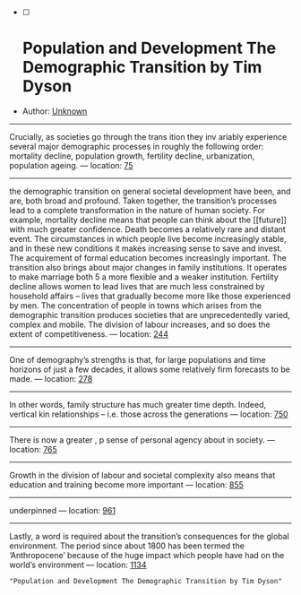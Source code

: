 - [ ] # Population and Development The Demographic Transition by Tim Dyson

* Author: [Unknown]()









---
Crucially, as societies go through the trans ition they inv ariably experience several major demographic processes in roughly the following order: mortality decline, population growth, fertility decline, urbanization, population ageing. — location: [75]()

---
the demographic transition on general societal development have been, and are, both broad and profound. Taken together, the transition’s processes lead to a complete transformation in the nature of human society. For example, mortality decline means that people can think about the [[future]] with much greater confidence. Death becomes a relatively rare and distant event. The circumstances in which people live become increasingly stable, and in these new conditions it makes increasing sense to save and invest. The acquirement of formal education becomes increasingly important. The transition also brings about major changes in family institutions. It operates to make marriage both 5 a more flexible and a weaker institution. Fertility decline allows women to lead lives that are much less constrained by household affairs – lives that gradually become more like those experienced by men. The concentration of people in towns which arises from the demographic transition produces societies that are unprecedentedly varied, complex and mobile. The division of labour increases, and so does the extent of competitiveness. — location: [244]()

---
One of demography’s strengths is that, for large populations and time horizons of just a few decades, it allows some relatively firm forecasts to be made. — location: [278]()

---
In other words, family structure has much greater time depth. Indeed, vertical kin relationships – i.e. those across the generations — location: [750]()

---
There is now a greater , p sense of personal agency about in society. — location: [765]()

---
Growth in the division of labour and societal complexity also means that education and training become more important — location: [855]()

---
underpinned — location: [961]()

---
Lastly, a word is required about the transition’s consequences for the global environment. The period since about 1800 has been termed the ‘Anthropocene’ because of the huge impact which people have had on the world’s environment — location: [1134]()

```query
"Population and Development The Demographic Transition by Tim Dyson"
```